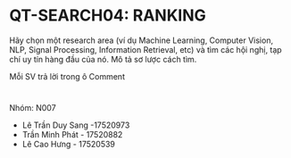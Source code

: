# QT-SEARCH04: RANKING
Hãy chọn một research area (ví dụ Machine Learning, Computer Vision, NLP, Signal Processing, Information Retrieval, etc) và tìm các hội nghị, tạp chí uy tín hàng đầu của nó. Mô tả sơ lược cách tìm.

Mỗi SV trả lời trong ô Comment

# 
Nhóm: N007 
  - Lê Trần Duy Sang  -17520973
  - Trần Minh Phát - 17520882 
  - Lê Cao Hưng - 17520539
#
